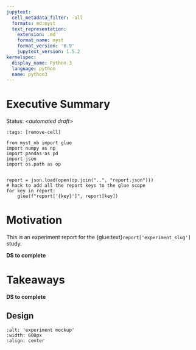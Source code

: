```yaml
---
jupytext:
  cell_metadata_filter: -all
  formats: md:myst
  text_representation:
    extension: .md
    format_name: myst
    format_version: '0.9'
    jupytext_version: 1.5.2
kernelspec:
  display_name: Python 3
  language: python
  name: python3
---
```


# Executive Summary
Status: <*automated draft*>

```{code-cell} ipython3
:tags: [remove-cell]

from myst_nb import glue
import numpy as np
import pandas as pd
import json
import os.path as op


report = json.load(open(op.join("..", "report.json")))
# hack to add all the report keys to the glue scope
for key in report:
    glue(f"report['{key}']", report[key])
```

# Motivation
This is an experiment report for the {glue:text}`report['experiment_slug']` study.

__DS to complete__

# Takeaways

__DS to complete__


## Design

```{image} images/design.png
:alt: 'experiment mockup'
:width: 600px
:align: center
```

